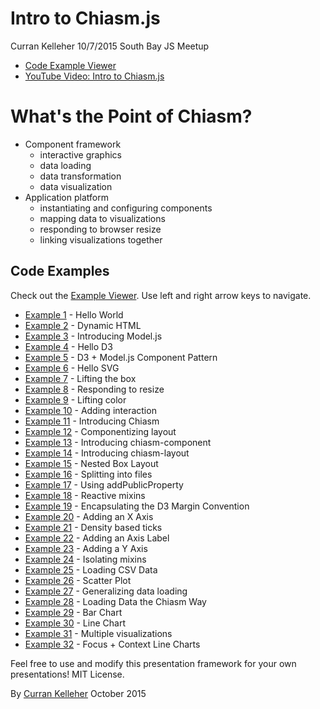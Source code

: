 # Intro to Chiasm.js

Curran Kelleher 10/7/2015
South Bay JS Meetup

* [Code Example Viewer](http://curran.github.io/screencasts/introToChiasm/examples/viewer/#/)
* [YouTube Video: Intro to Chiasm.js](https://www.youtube.com/watch?v=MpweS7gNBt4)

# What's the Point of Chiasm?

 * Component framework
   * interactive graphics
   * data loading
   * data transformation
   * data visualization
 * Application platform
   * instantiating and configuring components
   * mapping data to visualizations
   * responding to browser resize
   * linking visualizations together

## Code Examples

Check out the [Example Viewer](http://curran.github.io/screencasts/introToChiasm/examples/viewer/#/1). Use left and right arrow keys to navigate.

 * [Example 1](http://curran.github.io/screencasts/introToChiasm/examples/viewer/#/1) - Hello World
 * [Example 2](http://curran.github.io/screencasts/introToChiasm/examples/viewer/#/2) - Dynamic HTML
 * [Example 3](http://curran.github.io/screencasts/introToChiasm/examples/viewer/#/3) - Introducing Model.js
 * [Example 4](http://curran.github.io/screencasts/introToChiasm/examples/viewer/#/4) - Hello D3
 * [Example 5](http://curran.github.io/screencasts/introToChiasm/examples/viewer/#/5) - D3 + Model.js Component Pattern
 * [Example 6](http://curran.github.io/screencasts/introToChiasm/examples/viewer/#/6) - Hello SVG
 * [Example 7](http://curran.github.io/screencasts/introToChiasm/examples/viewer/#/7) - Lifting the box
 * [Example 8](http://curran.github.io/screencasts/introToChiasm/examples/viewer/#/8) - Responding to resize
 * [Example 9](http://curran.github.io/screencasts/introToChiasm/examples/viewer/#/9) - Lifting color
 * [Example 10](http://curran.github.io/screencasts/introToChiasm/examples/viewer/#/10) - Adding interaction
 * [Example 11](http://curran.github.io/screencasts/introToChiasm/examples/viewer/#/11) - Introducing Chiasm
 * [Example 12](http://curran.github.io/screencasts/introToChiasm/examples/viewer/#/12) - Componentizing layout
 * [Example 13](http://curran.github.io/screencasts/introToChiasm/examples/viewer/#/13) - Introducing chiasm-component
 * [Example 14](http://curran.github.io/screencasts/introToChiasm/examples/viewer/#/14) - Introducing chiasm-layout
 * [Example 15](http://curran.github.io/screencasts/introToChiasm/examples/viewer/#/15) - Nested Box Layout
 * [Example 16](http://curran.github.io/screencasts/introToChiasm/examples/viewer/#/16) - Splitting into files
 * [Example 17](http://curran.github.io/screencasts/introToChiasm/examples/viewer/#/17) - Using addPublicProperty
 * [Example 18](http://curran.github.io/screencasts/introToChiasm/examples/viewer/#/18) - Reactive mixins
 * [Example 19](http://curran.github.io/screencasts/introToChiasm/examples/viewer/#/19) - Encapsulating the D3 Margin Convention
 * [Example 20](http://curran.github.io/screencasts/introToChiasm/examples/viewer/#/20) - Adding an X Axis
 * [Example 21](http://curran.github.io/screencasts/introToChiasm/examples/viewer/#/21) - Density based ticks
 * [Example 22](http://curran.github.io/screencasts/introToChiasm/examples/viewer/#/22) - Adding an Axis Label
 * [Example 23](http://curran.github.io/screencasts/introToChiasm/examples/viewer/#/23) - Adding a Y Axis
 * [Example 24](http://curran.github.io/screencasts/introToChiasm/examples/viewer/#/24) - Isolating mixins
 * [Example 25](http://curran.github.io/screencasts/introToChiasm/examples/viewer/#/25) - Loading CSV Data
 * [Example 26](http://curran.github.io/screencasts/introToChiasm/examples/viewer/#/26) - Scatter Plot
 * [Example 27](http://curran.github.io/screencasts/introToChiasm/examples/viewer/#/27) - Generalizing data loading
 * [Example 28](http://curran.github.io/screencasts/introToChiasm/examples/viewer/#/28) - Loading Data the Chiasm Way
 * [Example 29](http://curran.github.io/screencasts/introToChiasm/examples/viewer/#/29) - Bar Chart
 * [Example 30](http://curran.github.io/screencasts/introToChiasm/examples/viewer/#/30) - Line Chart
 * [Example 31](http://curran.github.io/screencasts/introToChiasm/examples/viewer/#/31) - Multiple visualizations
 * [Example 32](http://curran.github.io/screencasts/introToChiasm/examples/viewer/#/32) - Focus + Context Line Charts

Feel free to use and modify this presentation framework for your own presentations! MIT License.

By [Curran Kelleher](https://github.com/curran/portfolio) October 2015
